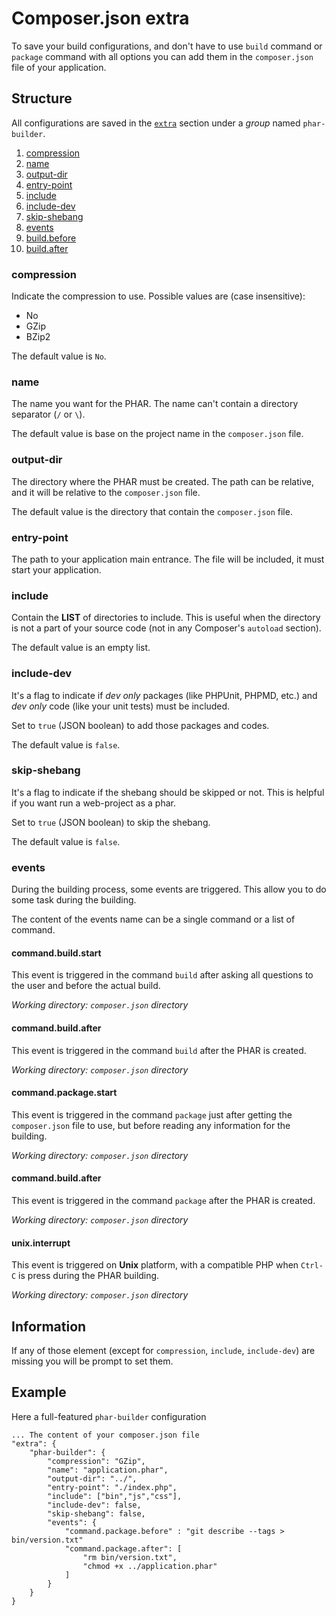 # Composer.json extra

To save your build configurations, and don't have to use `build` command or `package` command with all options you can add them in the `composer.json` file of your application.

## Structure

All configurations are saved in the [`extra`](https://getcomposer.org/doc/04-schema.md#extra) section under a _group_ named `phar-builder`.

1. [compression](#compression)
1. [name](#name)
1. [output-dir](#output-dir)
1. [entry-point](#entry-point)
1. [include](#include)
1. [include-dev](#include-dev)
1. [skip-shebang](#skip-shebang)
1. [events](#events)
  1. [build.before](#build.before)
  1. [build.after](#build.after)

### compression

Indicate the compression to use.
Possible values are (case insensitive):
 - No
 - GZip
 - BZip2

The default value is `No`.

### name

The name you want for the PHAR.
The name can't contain a directory separator (` / ` or ` \ `).

The default value is base on the project name in the `composer.json` file.

### output-dir

The directory where the PHAR must be created. The path can be relative, and it will be relative to the `composer.json` file.

The default value is the directory that contain the `composer.json` file.

### entry-point

The path to your application main entrance. The file will be included, it must start your application.

### include

Contain the **LIST** of directories to include.
This is useful when the directory is not a part of your source code (not in any Composer's `autoload` section).

The default value is an empty list.

### include-dev

It's a flag to indicate if _dev only_ packages (like PHPUnit, PHPMD, etc.) and _dev only_ code (like your unit tests) must be included.

Set to `true` (JSON boolean) to add those packages and codes.

The default value is `false`.

### skip-shebang

It's a flag to indicate if the shebang should be skipped or not. This is helpful if you want run a web-project as a phar.

Set to `true` (JSON boolean) to skip the shebang.

The default value is `false`.

### events

During the building process, some events are triggered. This allow you to do some task during the building.

The content of the events name can be a single command or a list of command.


#### command.build.start

This event is triggered in the command `build` after asking all questions to the user and before the actual build.

_Working directory: `composer.json` directory_

#### command.build.after

This event is triggered in the command `build` after the PHAR is created.

_Working directory: `composer.json` directory_

#### command.package.start

This event is triggered in the command `package` just after getting the `composer.json` file to use, but before reading any information for the building.

_Working directory: `composer.json` directory_

#### command.build.after

This event is triggered in the command `package` after the PHAR is created.

_Working directory: `composer.json` directory_

#### unix.interrupt

This event is triggered on **Unix** platform, with a compatible PHP when `Ctrl-C` is press during the PHAR building.

_Working directory: `composer.json` directory_

## Information

If any of those element (except for `compression`, `include`, `include-dev`) are missing you will be prompt to set them.

## Example

Here a full-featured `phar-builder` configuration

```
... The content of your composer.json file
"extra": {
    "phar-builder": {
        "compression": "GZip",
        "name": "application.phar",
        "output-dir": "../",
        "entry-point": "./index.php",
        "include": ["bin","js","css"],
        "include-dev": false,
        "skip-shebang": false,
        "events": {
            "command.package.before" : "git describe --tags > bin/version.txt"
            "command.package.after": [
                "rm bin/version.txt",
                "chmod +x ../application.phar"
            ]
        }
    }
}
```
